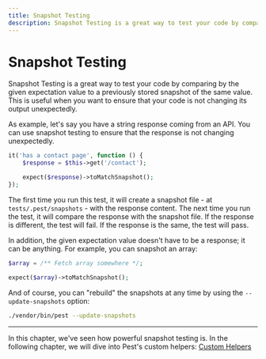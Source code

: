 ```yaml
---
title: Snapshot Testing
description: Snapshot Testing is a great way to test your code by comparing by the given expectation value to a previously stored snapshot of the same value
---
```


# Snapshot Testing

Snapshot Testing is a great way to test your code by comparing by the given expectation value to a previously stored snapshot of the same value. This is useful when you want to ensure that your code is not changing its output unexpectedly.

As example, let's say you have a string response coming from an API. You can use snapshot testing to ensure that the response is not changing unexpectedly.

```php
it('has a contact page', function () {
    $response = $this->get('/contact');

    expect($response)->toMatchSnapshot();
});
```

The first time you run this test, it will create a snapshot file - at `tests/.pest/snapshots` - with the response content. The next time you run the test, it will compare the response with the snapshot file. If the response is different, the test will fail. If the response is the same, the test will pass.

In addition, the given expectation value doesn't have to be a response; it can be anything. For example, you can snapshot an array:

```php
$array = /** Fetch array somewhere */;

expect($array)->toMatchSnapshot();
```

And of course, you can "rebuild" the snapshots at any time by using the `--update-snapshots` option:

```bash
./vendor/bin/pest --update-snapshots
```

---

In this chapter, we've seen how powerful snapshot testing is. In the following chapter, we will dive into Pest's custom helpers: [Custom Helpers](/docs/custom-helpers)
